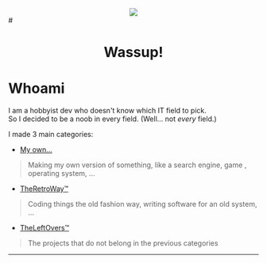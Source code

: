 <div id="header" align="center">
 <img src="https://hc-cdn.hel1.your-objectstorage.com/s/v3/0fd9995d0388560aaac341c227426551825121a5_image.png"/>
</div>
# <h1 align="center">Wassup! </h1>

# Whoami

I am a hobbyist dev who doesn't know which IT field to pick.  
So I decided to be a noob in every field. (Well... not *every* field.)

I made 3 main categories:
 - [My own... ](My_own.md)
> Making my own version of something, like a search engine, game , operating system, ...
 - [TheRetroWay™ ](TheRetroWay.md)
> Coding things the old fashion way, writing software for an old system, ...
 - [TheLeftOvers™ ](TheLeftOvers.md) 
> The projects that do not belong in the previous categories
---
